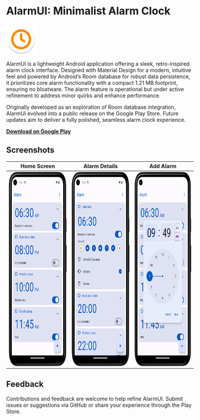 # AlarmUI: Minimalist Alarm Clock

<img height="80" src="app/src/main/res/mipmap-xxxhdpi/ic_launcher_round.webp" title="AlarmUI Logo" width="80"/>

AlarmUI is a lightweight Android application offering a sleek, retro-inspired alarm clock interface. Designed with Material Design for a modern, intuitive feel and powered by Android’s Room database for robust data persistence, it prioritizes core alarm functionality with a compact 1.21 MB footprint, ensuring no bloatware. The alarm feature is operational but under active refinement to address minor quirks and enhance performance.

Originally developed as an exploration of Room database integration, AlarmUI evolved into a public release on the Google Play Store. Future updates aim to deliver a fully polished, seamless alarm clock experience.

**[Download on Google Play](https://play.google.com/store/apps/details?id=com.samwrotethecode.clock)**

## Screenshots

| Home Screen | Alarm Details | Add Alarm |
|-------------|---------------|-----------|
| <img src="screenshots/home.png" title="Home Screen" width="250" height="520"/> | <img src="screenshots/alarm_detail.png" title="Alarm Details" width="250" height="520"/> | <img src="screenshots/add_alarm.png" title="Add Alarm Dialog" width="250" height="520"/> |

## Feedback
Contributions and feedback are welcome to help refine AlarmUI. Submit issues or suggestions via GitHub or share your experience through the Play Store.